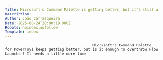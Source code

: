 ```yaml
---
Title: Microsoft's Command Palette is getting better, but it's still a ways off from Flow Launcher
Description: 
Author: João Carrasqueira
Date: 2025-08-24T20:00:19.000Z
Robots: noindex,nofollow
Template: index
---
```


                                            Microsoft's Command Palette for PowerToys keeps getting better, but is it enough to overthrow Flow Launcher? It needs a little more time
                                        